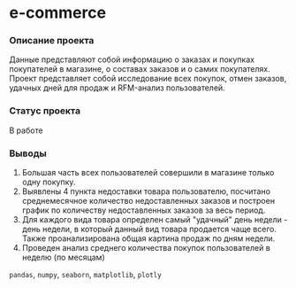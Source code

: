 # e-commerce
### Описание проекта
Данные представляют собой информацию о заказах и покупках покупателей в магазине, о составах заказов и о самих покупателях. Проект представляет собой исследование всех покупок, отмен заказов, удачных дней для продаж и RFM-анализ пользователей. 
### Статус проекта
В работе
### Выводы 
1. Большая часть всех пользователей совершили в магазине только одну покупку.
2. Выявлены 4 пункта недоставки товара пользователю, посчитано среднемесячное количество недоставленных заказов и построен график по количеству недоставленных заказов за весь период.
3. Для каждого вида товара определен самый "удачный" день недели - день недели, в который данный вид товара продается чаще всего. Также проанализирована общая картина продаж по дням недели.
4. Проведен анализ среднего количества покупок пользователей в неделю (по месяцам)
   
<code>pandas</code>, <code>numpy</code>, <code>seaborn</code>, <code>matplotlib</code>, <code>plotly</code>
